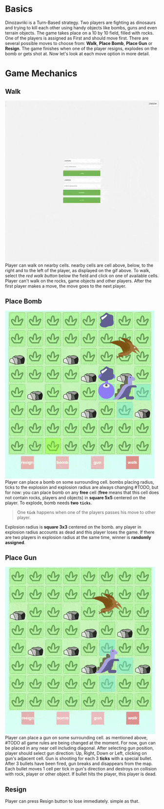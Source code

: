 # Basics
Dinozavriki is a Turn-Based strategy. Two players are fighting as dinosaurs and trying to kill each other using handy objects like bombs, guns and even terrain objects. The game takes place on a 10 by 10 field, filled with rocks. One of the players is assigned as First and should move first. There are several possible moves to choose from: **Walk**, **Place Bomb**, **Place Gun** or **Resign**. The game finishes when one of the player resigns, explodes on the bomb or gets shot at. Now let's look at each move option in more detail.

# Game Mechanics
## Walk
![there should be a video...](docs/media/walk_video.gif) 
Player can walk on nearby cells. nearby cells are cell above, below, to the right and to the left of the player, as displayed on the gif above. To walk, select the *red walk button* below the field and click on one of available cells. Player can't walk on the rocks, game objects and other players. After the first player makes a move, the move goes to the next player.
## Place Bomb
![there should be a video...](docs/media/bomb_video.gif)
Player can place a bomb on some surrounding cell. bombs placing radius, ticks to the explosion and explosion radius are always changing #TODO, but for now: you can place bomb on any **free** cell (**free** means that this cell does not contain rocks, players and objects) in **square 5x5** centered on the player. To explode, bomb needs **two** **`ticks`**. 

> One **`tick`** happens when one of the players passes his move to other player. 

Explosion radius is **square 3x3** centered on the bomb. any player in explosion radius accounts as dead and this player loses the game. If there are two players in explosion radius at the same time, winner is **randomly assigned**.
## Place Gun
![there should be a video...](docs/media/gun_video.gif)
Player can place a gun on some surrounding cell. as mentioned above, #TODO all game rules are being changed at the moment. For now, gun can be placed in any near cell including diagonal. After selecting gun position, player should select gun direction: Up, Right, Down or Left, clicking on gun's adjacent cell.
Gun is shooting for each 3 **ticks** with a special bullet. After 3 bullets have been fired, gun breaks and disappears from the map. Each bullet moves 1 cell per tick in gun's direction and destroys on collision with rock, player or other object. If bullet hits the player, this player is dead.
## Resign
Player can press Resign button to lose immediately. simple as that.

